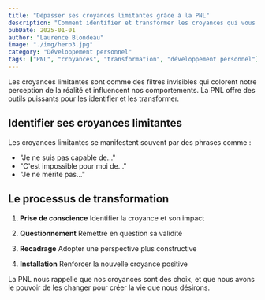 ```yaml
---
title: "Dépasser ses croyances limitantes grâce à la PNL"
description: "Comment identifier et transformer les croyances qui vous empêchent d'avancer"
pubDate: 2025-01-01
author: "Laurence Blondeau"
image: "./img/hero3.jpg"
category: "Développement personnel"
tags: ["PNL", "croyances", "transformation", "développement personnel"]
---
```


Les croyances limitantes sont comme des filtres invisibles qui colorent notre perception de la réalité et influencent nos comportements. La PNL offre des outils puissants pour les identifier et les transformer.

## Identifier ses croyances limitantes

Les croyances limitantes se manifestent souvent par des phrases comme :

- "Je ne suis pas capable de..."
- "C'est impossible pour moi de..."
- "Je ne mérite pas..."

## Le processus de transformation

1. **Prise de conscience**
   Identifier la croyance et son impact

2. **Questionnement**
   Remettre en question sa validité

3. **Recadrage**
   Adopter une perspective plus constructive

4. **Installation**
   Renforcer la nouvelle croyance positive

La PNL nous rappelle que nos croyances sont des choix, et que nous avons le pouvoir de les changer pour créer la vie que nous désirons.
